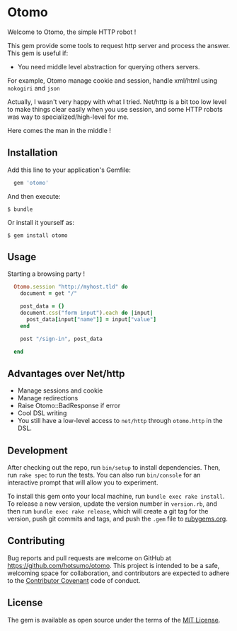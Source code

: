 # Otomo

Welcome to Otomo, the simple HTTP robot !

This gem provide some tools to request http server and process the answer.
This gem is useful if:

- You need middle level abstraction for querying others servers.

For example, Otomo manage cookie and session, handle xml/html using `nokogiri` and `json`

Actually, I wasn't very happy with what I tried. Net/http is a bit too low level to make things clear easily when you use session, and some HTTP robots was way to specialized/high-level for me. 

Here comes the man in the middle !

## Installation

Add this line to your application's Gemfile:

```ruby
  gem 'otomo'
```

And then execute:

    $ bundle

Or install it yourself as:

    $ gem install otomo

## Usage

Starting a browsing party !


```ruby
  Otomo.session "http://myhost.tld" do
    document = get "/"

    post_data = {}
    document.css("form input").each do |input|
      post_data[input["name"]] = input["value"]
    end

    post "/sign-in", post_data

  end
```

## Advantages over Net/http

- Manage sessions and cookie
- Manage redirections
- Raise Otomo::BadResponse if error
- Cool DSL writing
- You still have a low-level access to `net/http` through `otomo.http` in the DSL.

## Development

After checking out the repo, run `bin/setup` to install dependencies. Then, run `rake spec` to run the tests. You can also run `bin/console` for an interactive prompt that will allow you to experiment.

To install this gem onto your local machine, run `bundle exec rake install`. To release a new version, update the version number in `version.rb`, and then run `bundle exec rake release`, which will create a git tag for the version, push git commits and tags, and push the `.gem` file to [rubygems.org](https://rubygems.org).

## Contributing

Bug reports and pull requests are welcome on GitHub at https://github.com/hotsumo/otomo. This project is intended to be a safe, welcoming space for collaboration, and contributors are expected to adhere to the [Contributor Covenant](http://contributor-covenant.org) code of conduct.


## License

The gem is available as open source under the terms of the [MIT License](http://opensource.org/licenses/MIT).


